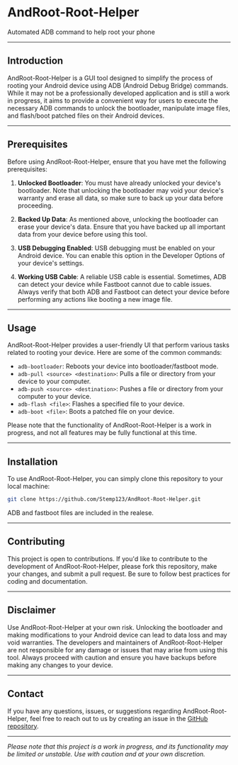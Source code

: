 # AndRoot-Root-Helper

Automated ADB command to help root your phone

---

## Introduction

AndRoot-Root-Helper is a GUI tool designed to simplify the process of rooting your Android device using ADB (Android Debug Bridge) commands. While it may not be a professionally developed application and is still a work in progress, it aims to provide a convenient way for users to execute the necessary ADB commands to unlock the bootloader, manipulate image files, and flash/boot patched files on their Android devices.

---

## Prerequisites

Before using AndRoot-Root-Helper, ensure that you have met the following prerequisites:

1. **Unlocked Bootloader**: You must have already unlocked your device's bootloader. Note that unlocking the bootloader may void your device's warranty and erase all data, so make sure to back up your data before proceeding.

2. **Backed Up Data**: As mentioned above, unlocking the bootloader can erase your device's data. Ensure that you have backed up all important data from your device before using this tool.

3. **USB Debugging Enabled**: USB debugging must be enabled on your Android device. You can enable this option in the Developer Options of your device's settings.

4. **Working USB Cable**: A reliable USB cable is essential. Sometimes, ADB can detect your device while Fastboot cannot due to cable issues. Always verify that both ADB and Fastboot can detect your device before performing any actions like booting a new image file.

---

## Usage

AndRoot-Root-Helper provides a user-friendly UI that perform various tasks related to rooting your device. Here are some of the common commands:

- `adb-bootloader`: Reboots your device into bootloader/fastboot mode.
- `adb-pull <source> <destination>`: Pulls a file or directory from your device to your computer.
- `adb-push <source> <destination>`: Pushes a file or directory from your computer to your device.
- `adb-flash <file>`: Flashes a specified file to your device.
- `adb-boot <file>`: Boots a patched file on your device.

Please note that the functionality of AndRoot-Root-Helper is a work in progress, and not all features may be fully functional at this time.

---

## Installation

To use AndRoot-Root-Helper, you can simply clone this repository to your local machine:

```bash
git clone https://github.com/Stemp123/AndRoot-Root-Helper.git
```

ADB and fastboot files are included in the realese.

---

## Contributing

This project is open to contributions. If you'd like to contribute to the development of AndRoot-Root-Helper, please fork this repository, make your changes, and submit a pull request. Be sure to follow best practices for coding and documentation.

---

## Disclaimer

Use AndRoot-Root-Helper at your own risk. Unlocking the bootloader and making modifications to your Android device can lead to data loss and may void warranties. The developers and maintainers of AndRoot-Root-Helper are not responsible for any damage or issues that may arise from using this tool. Always proceed with caution and ensure you have backups before making any changes to your device.

---

## Contact

If you have any questions, issues, or suggestions regarding AndRoot-Root-Helper, feel free to reach out to us by creating an issue in the [GitHub repository](https://github.com/SalamiSimon/AndRoot-Root-Helper/issues).

---
*Please note that this project is a work in progress, and its functionality may be limited or unstable. Use with caution and at your own discretion.*
